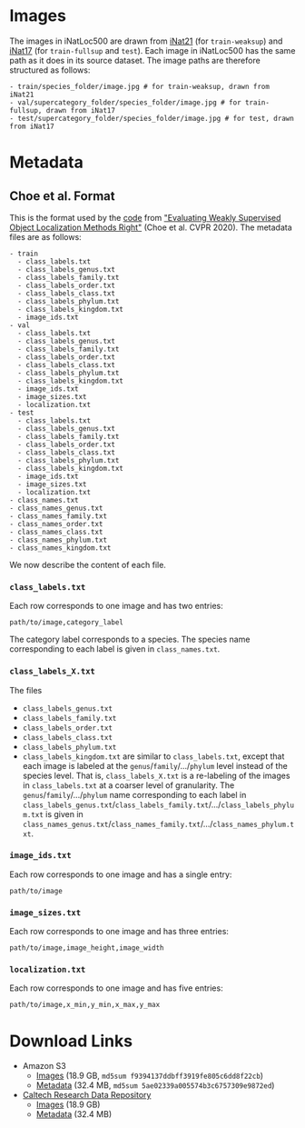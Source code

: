 # Images
The images in iNatLoc500 are drawn from [iNat21](https://github.com/visipedia/inat_comp/tree/master/2021) (for `train-weaksup`) and [iNat17](https://github.com/visipedia/inat_comp/tree/master/2017) (for `train-fullsup` and `test`). Each image in iNatLoc500 has the same path as it does in its source dataset. The image paths are therefore structured as follows: 
```
- train/species_folder/image.jpg # for train-weaksup, drawn from iNat21
- val/supercategory_folder/species_folder/image.jpg # for train-fullsup, drawn from iNat17
- test/supercategory_folder/species_folder/image.jpg # for test, drawn from iNat17
```

# Metadata

## Choe et al. Format
This is the format used by the [code](https://github.com/clovaai/wsolevaluation) from ["Evaluating Weakly Supervised Object Localization Methods Right"](https://arxiv.org/abs/2001.07437) (Choe et al. CVPR 2020). The metadata files are as follows:
```
- train
  - class_labels.txt
  - class_labels_genus.txt
  - class_labels_family.txt
  - class_labels_order.txt
  - class_labels_class.txt
  - class_labels_phylum.txt
  - class_labels_kingdom.txt
  - image_ids.txt
- val
  - class_labels.txt
  - class_labels_genus.txt
  - class_labels_family.txt
  - class_labels_order.txt
  - class_labels_class.txt
  - class_labels_phylum.txt
  - class_labels_kingdom.txt
  - image_ids.txt
  - image_sizes.txt
  - localization.txt
- test
  - class_labels.txt
  - class_labels_genus.txt
  - class_labels_family.txt
  - class_labels_order.txt
  - class_labels_class.txt
  - class_labels_phylum.txt
  - class_labels_kingdom.txt
  - image_ids.txt
  - image_sizes.txt
  - localization.txt
- class_names.txt
- class_names_genus.txt
- class_names_family.txt
- class_names_order.txt
- class_names_class.txt
- class_names_phylum.txt
- class_names_kingdom.txt
```
We now describe the content of each file.

### `class_labels.txt`
Each row corresponds to one image and has two entries:
```
path/to/image,category_label
```
The category label corresponds to a species. The species name corresponding to each label is given in `class_names.txt`. 

### `class_labels_X.txt`
The files 
* `class_labels_genus.txt`
* `class_labels_family.txt`
* `class_labels_order.txt`
* `class_labels_class.txt`
* `class_labels_phylum.txt`
* `class_labels_kingdom.txt` 
are similar to `class_labels.txt`, except that each image is labeled at the `genus`/`family`/.../`phylum` level instead of the species level. That is, `class_labels_X.txt` is a re-labeling of the images in `class_labels.txt` at a coarser level of granularity. The `genus`/`family`/.../`phylum` name corresponding to each label in `class_labels_genus.txt`/`class_labels_family.txt`/.../`class_labels_phylum.txt` is given in `class_names_genus.txt`/`class_names_family.txt`/.../`class_names_phylum.txt`. 

### `image_ids.txt`
Each row corresponds to one image and has a single entry:
```
path/to/image
```

### `image_sizes.txt`
Each row corresponds to one image and has three entries:
```
path/to/image,image_height,image_width
```

### `localization.txt`
Each row corresponds to one image and has five entries:
```
path/to/image,x_min,y_min,x_max,y_max
```

# Download Links
* Amazon S3
  * [Images](https://ml-inat-competition-datasets.s3.amazonaws.com/inatloc/iNatLoc.tar.gz) (18.9 GB, `md5sum f9394137ddbff3919fe805c6dd8f22cb`)
  * [Metadata](https://ml-inat-competition-datasets.s3.amazonaws.com/inatloc/metadata_choe.zip) (32.4 MB, `md5sum 5ae02339a005574b3c6757309e9872ed`)
* [Caltech Research Data Repository](https://data.caltech.edu/records/20229)
  * [Images](https://data.caltech.edu/tindfiles/serve/a3a9d489-01a2-4727-8496-a8a5b411ff0b/) (18.9 GB)
  * [Metadata](https://data.caltech.edu/tindfiles/serve/59e7b6ba-37f1-49a2-85da-ece1593b1e44/) (32.4 MB)
